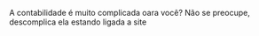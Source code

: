 A contabilidade é muito complicada oara você?
Não se preocupe, descomplica ela estando ligada a site
